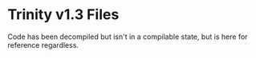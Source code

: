 # Trinity v1.3 Files

Code has been decompiled but isn't in a compilable state, but is here for reference regardless.
